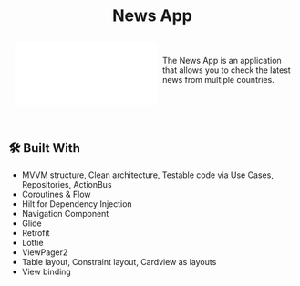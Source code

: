 <h1 align="center" id="title">News App</h1>

<img src="https://github.com/batuhanerdem/NewsApp/blob/main/screenshots/logo.png" align="left"
width="250" hspace="10" vspace="10">

</br></br>The News App is an application that allows you to check the latest news from multiple countries.</br></br></br></br></br>


## 🛠 Built With

- MVVM structure, Clean architecture, Testable code via Use Cases, Repositories, ActionBus
- Coroutines & Flow
- Hilt for Dependency Injection
- Navigation Component
- Glide
- Retrofit
- Lottie
- ViewPager2
- Table layout, Constraint layout, Cardview as layouts
- View binding

